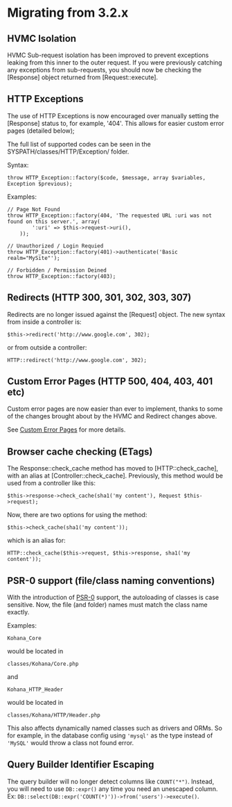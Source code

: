 # Migrating from 3.2.x

## HVMC Isolation

HVMC Sub-request isolation has been improved to prevent exceptions leaking from this inner to the outer request. If you were previously catching any exceptions from sub-requests, you should now be checking the [Response] object returned from [Request::execute].

## HTTP Exceptions

The use of HTTP Exceptions is now encouraged over manually setting the [Response] status to, for example, '404'. This allows for easier custom error pages (detailed below);

The full list of supported codes can be seen in the SYSPATH/classes/HTTP/Exception/ folder.

Syntax:

    throw HTTP_Exception::factory($code, $message, array $variables, Exception $previous);

Examples:

    // Page Not Found
    throw HTTP_Exception::factory(404, 'The requested URL :uri was not found on this server.', array(
            ':uri' => $this->request->uri(),
        ));

    // Unauthorized / Login Requied
    throw HTTP_Exception::factory(401)->authenticate('Basic realm="MySite"');

    // Forbidden / Permission Deined
    throw HTTP_Exception::factory(403);

## Redirects (HTTP 300, 301, 302, 303, 307)

Redirects are no longer issued against the [Request] object. The new syntax from inside a controller is:

    $this->redirect('http://www.google.com', 302);

or from outside a controller:

    HTTP::redirect('http://www.google.com', 302);

## Custom Error Pages (HTTP 500, 404, 403, 401 etc)

Custom error pages are now easier than ever to implement, thanks to some of the changes brought about by the HVMC and Redirect changes above.

See [Custom Error Pages](tutorials/error-pages) for more details.

## Browser cache checking (ETags)

The Response::check_cache method has moved to [HTTP::check_cache], with an alias at [Controller::check_cache]. Previously, this method would be used from a controller like this:

    $this->response->check_cache(sha1('my content'), Request $this->request);

Now, there are two options for using the method:

    $this->check_cache(sha1('my content'));

which is an alias for:

    HTTP::check_cache($this->request, $this->response, sha1('my content'));

## PSR-0 support (file/class naming conventions)

With the introduction of [PSR-0](https://github.com/php-fig/fig-standards/blob/master/accepted/PSR-0.md) support, the autoloading of classes is case sensitive. Now, the file (and folder) names must match the class name exactly.

Examples:

    Kohana_Core

would be located in

    classes/Kohana/Core.php

and

    Kohana_HTTP_Header

would be located in

    classes/Kohana/HTTP/Header.php

This also affects dynamically named classes such as drivers and ORMs. So for example, in the database config using `'mysql'` as the type instead of `'MySQL'` would throw a class not found error.

## Query Builder Identifier Escaping

The query builder will no longer detect columns like `COUNT("*")`. Instead, you will need to use `DB::expr()` any time you need an unescaped column. Ex: `DB::select(DB::expr('COUNT(*)'))->from('users')->execute()`.